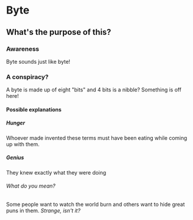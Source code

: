 # Byte

## What's the purpose of this?

### Awareness

Byte sounds just like byte! 

### A conspiracy?

A byte is made up of eight "bits" and 4 bits is a nibble? Something is off here!

#### Possible explanations

##### Hunger

Whoever made invented these terms must have been eating while coming up with them.

##### Genius

They knew exactly what they were doing

###### What do you mean?
Some people want to watch the world burn and others want to hide great puns in them. *Strange, isn't it?*